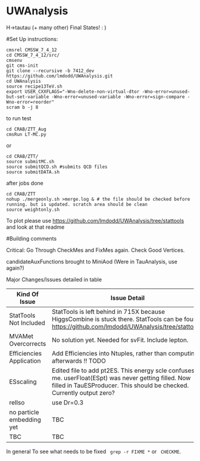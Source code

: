 UWAnalysis
==========

H->tautau (+ many other) Final States! : )


#Set Up instructions:

```
cmsrel CMSSW_7_4_12
cd CMSSW_7_4_12/src/
cmsenv
git cms-init 
git clone --recursive -b 7412_dev https://github.com/lmdodd/UWAnalysis.git   
cd UWAnalysis
source recipe13TeV.sh
export USER_CXXFLAGS="-Wno-delete-non-virtual-dtor -Wno-error=unused-but-set-variable -Wno-error=unused-variable -Wno-error=sign-compare -Wno-error=reorder"
scram b -j 8
```
to run test

```
cd CRAB/ZTT_Aug
cmsRun LT-MC.py
```

or

```
cd CRAB/ZTT/
source submitMC.sh
source submitQCD.sh #submits QCD files
source submitDATA.sh
```

after jobs done

```
cd CRAB/ZTT
nohup ./mergeonly.sh >merge.log & # the file should be checked before running. but is updated. scratch area should be clean
source weightonly.sh 
```

To plot please use https://github.com/lmdodd/UWAnalysis/tree/stattools and look at that readme




#Building comments

Critical: Go Through CheckMes and FixMes again. Check Good Vertices.

candidateAuxFunctions brought to MiniAod (Were in TauAnalysis, use again?)

Major Changes/Issues detailed in table

| Kind Of Issue  | Issue Detail |
| ------------- | ------------- |
| StatTools Not Included  | StatTools is left behind in 715X because HiggsCombine is stuck there. StatTools can be found https://github.com/lmdodd/UWAnalysis/tree/stattools.  |
| MVAMet Overcorrects | No solution yet. Needed for svFit. Include lepton. |
| Efficiencies Application | Add Efficiencies into Ntuples, rather than computing afterwards !! TODO|
| ESscaling | Edited file to add pt2ES. This energy scle confuses me. userFloat(ESpt) was never getting filled. Now filled in TauESProducer. This should be checked. Currently output zero? |
| relIso | use Dr=0.3 | 
| no particle embedding yet | TBC |
| TBC | TBC |

In general To see what needs to be fixed ``` grep -r FIXME *``` or ``` CHECKME```. 


